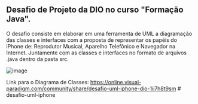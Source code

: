 ## Desafio de Projeto da DIO no curso "Formação Java".

O desafio consiste em elaborar em uma ferramenta de UML a diagramação das classes e interfaces com a proposta de representar os papéis do iPhone de: 
Reprodutor Musical, Aparelho Telefônico e Navegador na Internet. Juntamente com as classes e interfaces no formato de arquivos .java dentro da pasta src.

![image]()

Link para o Diagrama de Classes: https://online.visual-paradigm.com/community/share/desafio-uml-iphone-dio-1ii7h8t9sm
#   d e s a f i o - u m l - i p h o n e  
 
